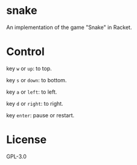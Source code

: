 # snake
An implementation of the game "Snake" in Racket.

# Control
key `w` or `up`: to top.

key `s` or `down`: to bottom.

key `a` or `left`: to left.

key `d` or `right`: to right.

key `enter`: pause or restart.

# License
GPL-3.0

